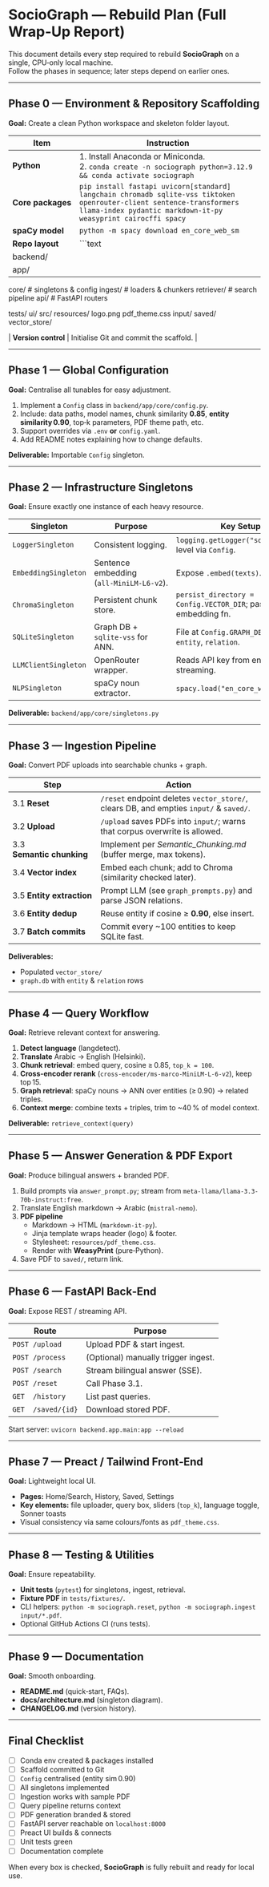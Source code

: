 # SocioGraph — Rebuild Plan (Full Wrap‑Up Report)

This document details every step required to rebuild **SocioGraph** on a single, CPU‑only local machine.  
Follow the phases in sequence; later steps depend on earlier ones.

---

## Phase 0 — Environment & Repository Scaffolding

**Goal:** Create a clean Python workspace and skeleton folder layout.

| Item              | Instruction                                                                                                                                                                           |
| ----------------- | ------------------------------------------------------------------------------------------------------------------------------------------------------------------------------------- |
| **Python**        | 1. Install Anaconda or Miniconda.<br>2. `conda create -n sociograph python=3.12.9 && conda activate sociograph`                                                                       |
| **Core packages** | `pip install fastapi uvicorn[standard] langchain chromadb sqlite-vss tiktoken openrouter-client sentence-transformers llama-index pydantic markdown-it-py weasyprint cairocffi spacy` |
| **spaCy model**   | `python -m spacy download en_core_web_sm`                                                                                                                                             |
| **Repo layout**   | ```text                                                                                                                                                                               |
| backend/          |                                                                                                                                                                                       |
| app/              |                                                                                                                                                                                       |

core/        # singletons & config
ingest/      # loaders & chunkers
retriever/   # search pipeline
api/         # FastAPI routers

  tests/
ui/
  src/
resources/
  logo.png
  pdf_theme.css
input/
saved/
vector_store/

| **Version control** | Initialise Git and commit the scaffold. |

---

## Phase 1 — Global Configuration

**Goal:** Centralise all tunables for easy adjustment.

1. Implement a `Config` class in `backend/app/core/config.py`.  
2. Include: data paths, model names, chunk similarity **0.85**, **entity similarity 0.90**, top‑k parameters, PDF theme path, etc.  
3. Support overrides via `.env` **or** `config.yaml`.  
4. Add README notes explaining how to change defaults.

**Deliverable:** Importable `Config` singleton.

---

## Phase 2 — Infrastructure Singletons

**Goal:** Ensure exactly one instance of each heavy resource.

| Singleton            | Purpose                                  | Key Setup                                                   |
| -------------------- | ---------------------------------------- | ----------------------------------------------------------- |
| `LoggerSingleton`    | Consistent logging.                      | `logging.getLogger("sociograph")`; level via `Config`.      |
| `EmbeddingSingleton` | Sentence embedding (`all‑MiniLM‑L6‑v2`). | Expose `.embed(texts)`.                                     |
| `ChromaSingleton`    | Persistent chunk store.                  | `persist_directory = Config.VECTOR_DIR`; pass embedding fn. |
| `SQLiteSingleton`    | Graph DB + `sqlite‑vss` for ANN.         | File at `Config.GRAPH_DB`; tables `entity`, `relation`.     |
| `LLMClientSingleton` | OpenRouter wrapper.                      | Reads API key from env; async streaming.                    |
| `NLPSingleton`       | spaCy noun extractor.                    | `spacy.load("en_core_web_sm")`.                             |

**Deliverable:** `backend/app/core/singletons.py`

---

## Phase 3 — Ingestion Pipeline

**Goal:** Convert PDF uploads into searchable chunks + graph.

| Step                      | Action                                                                                 |
| ------------------------- | -------------------------------------------------------------------------------------- |
| 3.1 **Reset**             | `/reset` endpoint deletes `vector_store/`, clears DB, and empties `input/` & `saved/`. |
| 3.2 **Upload**            | `/upload` saves PDFs into `input/`; warns that corpus overwrite is allowed.            |
| 3.3 **Semantic chunking** | Implement per *Semantic_Chunking.md* (buffer merge, max tokens).                       |
| 3.4 **Vector index**      | Embed each chunk; add to Chroma (similarity checked later).                            |
| 3.5 **Entity extraction** | Prompt LLM (see `graph_prompts.py`) and parse JSON relations.                          |
| 3.6 **Entity dedup**      | Reuse entity if cosine ≥ **0.90**, else insert.                                        |
| 3.7 **Batch commits**     | Commit every ~100 entities to keep SQLite fast.                                        |

**Deliverables:**  

* Populated `vector_store/`  
* `graph.db` with `entity` & `relation` rows

---

## Phase 4 — Query Workflow

**Goal:** Retrieve relevant context for answering.

1. **Detect language** (langdetect).  
2. **Translate** Arabic → English (Helsinki).  
3. **Chunk retrieval**: embed query, cosine ≥ 0.85, `top_k = 100`.  
4. **Cross‑encoder rerank** (`cross-encoder/ms-marco-MiniLM-L-6-v2`), keep top 15.  
5. **Graph retrieval**: spaCy nouns → ANN over entities (≥ 0.90) → related triples.  
6. **Context merge**: combine texts + triples, trim to ~40 % of model context.

**Deliverable:** `retrieve_context(query)`

---

## Phase 5 — Answer Generation & PDF Export

**Goal:** Produce bilingual answers + branded PDF.

1. Build prompts via `answer_prompt.py`; stream from `meta-llama/llama-3.3-70b-instruct:free`.  
2. Translate English markdown → Arabic (`mistral-nemo`).  
3. **PDF pipeline**  
   - Markdown → HTML (`markdown-it-py`).  
   - Jinja template wraps header (logo) & footer.  
   - Stylesheet: `resources/pdf_theme.css`.  
   - Render with **WeasyPrint** (pure‑Python).  
4. Save PDF to `saved/`, return link.

---

## Phase 6 — FastAPI Back‑End

**Goal:** Expose REST / streaming API.

| Route              | Purpose                             |
| ------------------ | ----------------------------------- |
| `POST /upload`     | Upload PDF & start ingest.          |
| `POST /process`    | (Optional) manually trigger ingest. |
| `POST /search`     | Stream bilingual answer (SSE).      |
| `POST /reset`      | Call Phase 3.1.                     |
| `GET  /history`    | List past queries.                  |
| `GET  /saved/{id}` | Download stored PDF.                |

Start server: `uvicorn backend.app.main:app --reload`

---

## Phase 7 — Preact / Tailwind Front‑End

**Goal:** Lightweight local UI.

- **Pages:** Home/Search, History, Saved, Settings  
- **Key elements:** file uploader, query box, sliders (`top_k`), language toggle, Sonner toasts  
- Visual consistency via same colours/fonts as `pdf_theme.css`.

---

## Phase 8 — Testing & Utilities

**Goal:** Ensure repeatability.

- **Unit tests** (`pytest`) for singletons, ingest, retrieval.  
- **Fixture PDF** in `tests/fixtures/`.  
- CLI helpers: `python -m sociograph.reset`, `python -m sociograph.ingest input/*.pdf`.  
- Optional GitHub Actions CI (runs tests).

---

## Phase 9 — Documentation

**Goal:** Smooth onboarding.

- **README.md** (quick‑start, FAQs).  
- **docs/architecture.md** (singleton diagram).  
- **CHANGELOG.md** (version history).

---

## Final Checklist

- [ ] Conda env created & packages installed  
- [ ] Scaffold committed to Git  
- [ ] `Config` centralised (entity sim 0.90)  
- [ ] All singletons implemented  
- [ ] Ingestion works with sample PDF  
- [ ] Query pipeline returns context  
- [ ] PDF generation branded & stored  
- [ ] FastAPI server reachable on `localhost:8000`  
- [ ] Preact UI builds & connects  
- [ ] Unit tests green  
- [ ] Documentation complete  

When every box is checked, **SocioGraph** is fully rebuilt and ready for local use.
